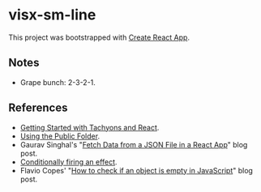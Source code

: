 # visx-sm-line

This project was bootstrapped with [Create React App](https://github.com/facebook/create-react-app).

## Notes

- Grape bunch: 2-3-2-1.

## References

- [Getting Started with Tachyons and React](https://github.com/tachyons-css/tachyons-and-react/tree/master/getting-started).
- [Using the Public Folder](https://create-react-app.dev/docs/using-the-public-folder/).
- Gaurav Singhal's "[Fetch Data from a JSON File in a React App](https://www.pluralsight.com/guides/fetch-data-from-a-json-file-in-a-react-app)" blog post.
- [Conditionally firing an effect](https://reactjs.org/docs/hooks-reference.html#conditionally-firing-an-effect).
- Flavio Copes' "[How to check if an object is empty in JavaScript](https://flaviocopes.com/how-to-check-object-empty/)" blog post.
